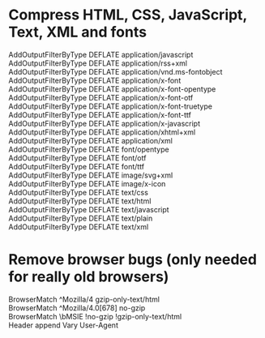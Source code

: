 # Compress HTML, CSS, JavaScript, Text, XML and fonts
AddOutputFilterByType DEFLATE application/javascript<br>
AddOutputFilterByType DEFLATE application/rss+xml<br>
AddOutputFilterByType DEFLATE application/vnd.ms-fontobject<br>
AddOutputFilterByType DEFLATE application/x-font<br>
AddOutputFilterByType DEFLATE application/x-font-opentype<br>
AddOutputFilterByType DEFLATE application/x-font-otf<br>
AddOutputFilterByType DEFLATE application/x-font-truetype<br>
AddOutputFilterByType DEFLATE application/x-font-ttf<br>
AddOutputFilterByType DEFLATE application/x-javascript<br>
AddOutputFilterByType DEFLATE application/xhtml+xml<br>
AddOutputFilterByType DEFLATE application/xml<br>
AddOutputFilterByType DEFLATE font/opentype<br>
AddOutputFilterByType DEFLATE font/otf<br>
AddOutputFilterByType DEFLATE font/ttf<br>
AddOutputFilterByType DEFLATE image/svg+xml<br>
AddOutputFilterByType DEFLATE image/x-icon<br>
AddOutputFilterByType DEFLATE text/css<br>
AddOutputFilterByType DEFLATE text/html<br>
AddOutputFilterByType DEFLATE text/javascript<br>
AddOutputFilterByType DEFLATE text/plain<br>
AddOutputFilterByType DEFLATE text/xml<br>
    
# Remove browser bugs (only needed for really old browsers)
BrowserMatch ^Mozilla/4 gzip-only-text/html<br>
BrowserMatch ^Mozilla/4\.0[678] no-gzip<br>
BrowserMatch \bMSIE !no-gzip !gzip-only-text/html<br>
Header append Vary User-Agent<br>